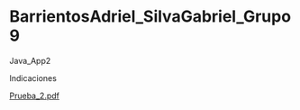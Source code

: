 # BarrientosAdriel_SilvaGabriel_Grupo9
 Java_App2

 Indicaciones

[Prueba_2.pdf](https://github.com/ig-byte/BarrientosAdriel_SilvaGabriel_Grupo9/files/12784760/Prueba_2.pdf)
